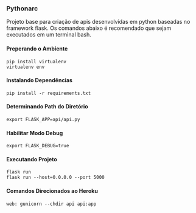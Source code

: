 ### Pythonarc

Projeto base para criação de apis desenvolvidas em python baseadas no framework flask. Os comandos abaixo é recomendado que sejam executados em um terminal bash.

#### Preperando o Ambiente

	pip install virtualenv
	virtualenv env

#### Instalando Dependências

	pip install -r requirements.txt

#### Determinando Path do Diretório

	export FLASK_APP=api/api.py

#### Habilitar Modo Debug

	export FLASK_DEBUG=true

#### Executando Projeto

	flask run
    flask run --host=0.0.0.0 --port 5000

#### Comandos Direcionados ao Heroku

	web: gunicorn --chdir api api:app	